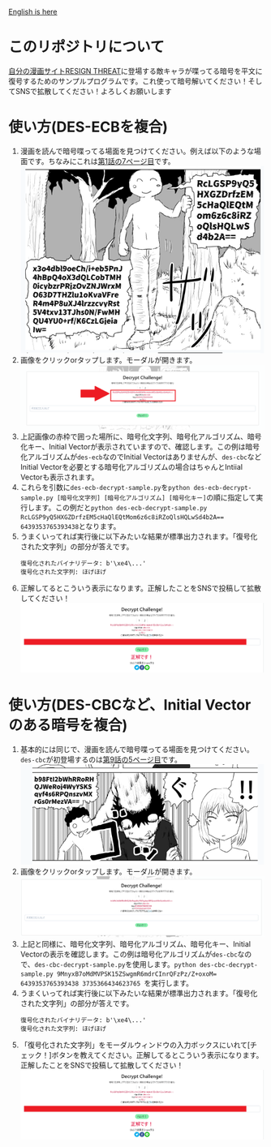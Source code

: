 [English is here](./README_en.md)  

# このリポジトリについて

[自分の漫画サイトRESIGN THREAT](https://www.resign-threat.com/)に登場する敵キャラが喋ってる暗号を平文に復号するためのサンプルプログラムです。これ使って暗号解いてください！そしてSNSで拡散してください！よろしくお願いします

# 使い方(DES-ECBを複合)

1. 漫画を読んで暗号喋ってる場面を見つけてください。例えば以下のような場面です。ちなみにこれは[第1話の7ページ目](https://www.resign-threat.com/story/01#01-07)です。
   ![01](./img/01.png)
2. 画像をクリックorタップします。モーダルが開きます。
   ![02](./img/02.png)
3. 上記画像の赤枠で囲った場所に、暗号化文字列、暗号化アルゴリズム、暗号化キー、Initial Vectorが表示されていますので、確認します。この例は暗号化アルゴリズムが`des-ecb`なのでInitial Vectorはありませんが、`des-cbc`などInitial Vectorを必要とする暗号化アルゴリズムの場合はちゃんとIntiial Vectorも表示されます。
4. これらを引数に`des-ecb-decrypt-sample.py`を`python des-ecb-decrypt-sample.py [暗号化文字列] [暗号化アルゴリズム] [暗号化キー]`の順に指定して実行します。この例だと`python des-ecb-decrypt-sample.py RcLGSP9yQ5HXGZDrfzEM5cHaQlEQtMom6z6c8iRZoQlsHQLwSd4b2A== 6439353765393438`となります。
5. うまくいってれば実行後に以下みたいな結果が標準出力されます。「復号化された文字列」の部分が答えです。
   ```
   復号化されたバイナリデータ: b'\xe4\...'
   復号化された文字列: ほげほげ
   ```
6. 正解してるとこういう表示になります。正解したことをSNSで投稿して拡散してください！
   ![correct](./img/correct.png)

# 使い方(DES-CBCなど、Initial Vectorのある暗号を複合)

1. 基本的には同じで、漫画を読んで暗号喋ってる場面を見つけてください。`des-cbc`が初登場するのは[第9話の5ページ目](https://www.resign-threat.com/story/09#09-05)です。
   ![03](./img/03.png)
2. 画像をクリックorタップします。モーダルが開きます。
   ![04](./img/04.png)
3. 上記と同様に、暗号化文字列、暗号化アルゴリズム、暗号化キー、Initial Vectorの表示を確認します。この例は暗号化アルゴリズムが`des-cbc`なので、`des-cbc-decrypt-sample.py`を使用します。`python des-cbc-decrypt-sample.py 9MnyxB7oMdMVPSK15ZSwgmR6mdrCInrQFzPz/Z+oxoM= 6439353765393438 3735366434623765 `を実行します。
4. うまくいってれば実行後に以下みたいな結果が標準出力されます。「復号化された文字列」の部分が答えです。
   ```
   復号化されたバイナリデータ: b'\xe4\...'
   復号化された文字列: ほげほげ
   ```
5. 「復号化された文字列」をモーダルウィンドウの入力ボックスにいれて[チェック！]ボタンを教えてください。正解してるとこういう表示になります。正解したことをSNSで投稿して拡散してください！
   ![correct](./img/correct.png)
